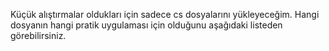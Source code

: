 Küçük alıştırmalar oldukları için sadece cs dosyalarını yükleyeceğim.
Hangi dosyanın hangi pratik uygulaması için olduğunu aşağıdaki listeden görebilirsiniz.


